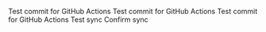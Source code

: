 Test commit for GitHub Actions
Test commit for GitHub Actions
Test commit for GitHub Actions
Test sync
Confirm sync

